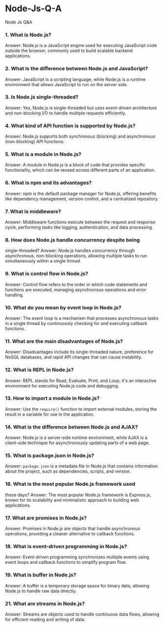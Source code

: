 # Node-Js-Q-A
Node Js Q&amp;A


### 1. What is Node.js?
Answer: Node.js is a JavaScript engine used for executing
JavaScript code outside the browser, commonly used to build
scalable backend applications.

### 2. What is the difference between Node.js and JavaScript?
Answer: JavaScript is a scripting language, while Node.js is a
runtime environment that allows JavaScript to run on the server
side.

### 3. Is Node.js single-threaded?
Answer: Yes, Node.js is single-threaded but uses event-driven
architecture and non-blocking I/O to handle multiple requests
efficiently.

### 4. What kind of API function is supported by Node.js?
Answer: Node.js supports both synchronous (blocking) and
asynchronous (non-blocking) API functions.

### 5. What is a module in Node.js?
Answer: A module in Node.js is a block of code that provides
specific functionality, which can be reused across different parts
of an application.

### 6. What is npm and its advantages?
Answer: npm is the default package manager for Node.js,
offering benefits like dependency management, version control,
and a centralized repository.

### 7. What is middleware?
Answer: Middleware functions execute between the request and
response cycle, performing tasks like logging, authentication,
and data processing.

### 8. How does Node.js handle concurrency despite being
single-threaded?
Answer: Node.js handles concurrency through asynchronous,
non-blocking operations, allowing multiple tasks to run
simultaneously within a single thread.

### 9. What is control flow in Node.js?
Answer: Control flow refers to the order in which code
statements and functions are executed, managing asynchronous
operations and error handling.

### 10. What do you mean by event loop in Node.js?
Answer: The event loop is a mechanism that processes
asynchronous tasks in a single thread by continuously checking
for and executing callback functions.

### 11. What are the main disadvantages of Node.js?
Answer: Disadvantages include its single-threaded nature,
preference for NoSQL databases, and rapid API changes that can
cause instability.

### 12. What is REPL in Node.js?
Answer: REPL stands for Read, Evaluate, Print, and Loop; it's an
interactive environment for executing Node.js code and
debugging.

### 13. How to import a module in Node.js?
Answer: Use the `require()` function to import external
modules, storing the result in a variable for use in the
application.

### 14. What is the difference between Node.js and AJAX?
Answer: Node.js is a server-side runtime environment, while
AJAX is a client-side technique for asynchronously updating parts
of a web page.

### 15. What is package.json in Node.js?
Answer: `package.json` is a metadata file in Node.js that
contains information about the project, such as dependencies,
scripts, and version.

### 16. What is the most popular Node.js framework used
these days?
Answer: The most popular Node.js framework is Express.js,
known for its scalability and minimalistic approach to building
web applications.

### 17. What are promises in Node.js?
Answer: Promises in Node.js are objects that handle
asynchronous operations, providing a cleaner alternative to
callback functions.

### 18. What is event-driven programming in Node.js?
Answer: Event-driven programming synchronizes multiple
events using event loops and callback functions to simplify
program flow.

### 19. What is buffer in Node.js?
Answer: A buffer is a temporary storage space for binary data,
allowing Node.js to handle raw data directly.

### 21. What are streams in Node.js?
Answer: Streams are objects used to handle continuous data
flows, allowing for efficient reading and writing of data.


